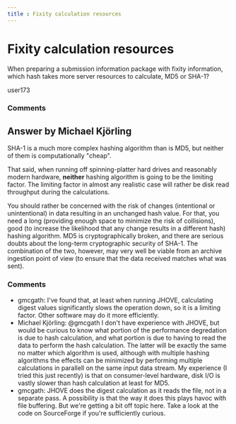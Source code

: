 ```yaml
---
title : Fixity calculation resources
---
```

Fixity calculation resources
=====================
When preparing a submission information package with fixity information,
which hash takes more server resources to calculate, MD5 or SHA-1?

user173

### Comments ###


Answer by Michael Kjörling
----------------
SHA-1 is a much more complex hashing algorithm than is MD5, but neither
of them is computationally "cheap".

That said, when running off spinning-platter hard drives and reasonably
modern hardware, **neither** hashing algorithm is going to be the
limiting factor. The limiting factor in almost any realistic case will
rather be disk read throughput during the calculations.

You should rather be concerned with the risk of changes (intentional or
unintentional) in data resulting in an unchanged hash value. For that,
you need a long (providing enough space to minimize the risk of
collisions), good (to increase the likelihood that any change results in
a different hash) hashing algorithm. MD5 is cryptographically broken,
and there are serious doubts about the long-term cryptographic security
of SHA-1. The combination of the two, however, may very well be viable
from an archive ingestion point of view (to ensure that the data
received matches what was sent).

### Comments ###
* gmcgath: I've found that, at least when running JHOVE, calculating digest values
significantly slows the operation down, so it is a limiting factor.
Other software may do it more efficiently.
* Michael Kjörling: @gmcgath I don't have experience with JHOVE, but would be curious to
know what portion of the performance degredation is due to hash
calculation, and what portion is due to having to read the data to
perform the hash calculation. The latter will be exactly the same no
matter which algorithm is used, although with multiple hashing
algorithms the effects can be minimized by performing multiple
calculations in parallell on the same input data stream. My experience
(I tried this just recently) is that on consumer-level hardware, disk
I/O is vastly slower than hash calculation at least for MD5.
* gmcgath: JHOVE does the digest calculation as it reads the file, not in a
separate pass. A possibility is that the way it does this plays havoc
with file buffering. But we're getting a bit off topic here. Take a look
at the code on SourceForge if you're sufficiently curious.

